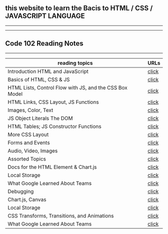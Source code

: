 ## this website to learn the Bacis to HTML / CSS / JAVASCRIPT LANGUAGE 
-----------------
--------------
## Code 102 Reading Notes
--------------------
| reading topics | URLs |
|---|---|
| Introduction  HTML and JavaScript | [click](https://mariammohamme.github.io/read-notes/class_01) |
| Basics of HTML, CSS & JS | [click](https://mariammohamme.github.io/read-notes/class-02) |
| HTML Lists, Control Flow with JS, and the CSS Box Model| [click](https://mariammohamme.github.io/read-notes/class_03) |
| HTML Links, CSS Layout, JS Functions | [click](https://mariammohamme.github.io/read-notes/class_04) |
| Images, Color, Text | [click](https://mariammohamme.github.io/read-notes/class_05) |
| JS Object Literals The DOM | [click](https://mariammohamme.github.io/read-notes/class_15) |
| HTML Tables; JS Constructor Functions | [click](https://mariammohamme.github.io/read-notes/class_06) |
| More CSS Layout | [click](https://mariammohamme.github.io/read-notes/class_07) |
| Forms and Events | [click](https://mariammohamme.github.io/read-notes/class_08) |
| Audio, Video, Images | [click](https://mariammohamme.github.io/read-notes/class_09) |
|  Assorted Topics | [click](https://mariammohamme.github.io/read-notes/class_10) |
|  Docs for the HTML <canvas> Element & Chart.js | [click](https://mariammohamme.github.io/read-notes/class_11) |
| Local Storage | [click](https://mariammohamme.github.io/read-notes/class_12) |
|  What Google Learned About Teams | [click](https://mariammohamme.github.io/read-notes/class_13) |
|  Debugging | [click](https://mariammohamme.github.io/read-notes/class_11) |
| Chart.js, Canvas | [click](https://mariammohamme.github.io/read-notes/class_12) |
|  Local Storage | [click](https://mariammohamme.github.io/read-notes/class_13) |
|  CSS Transforms, Transitions, and Animations| [click](https://mariammohamme.github.io/read-notes/class_14a) |
| What Google Learned About Teams| [click](https://mariammohamme.github.io/read-notes/class_14b) |

